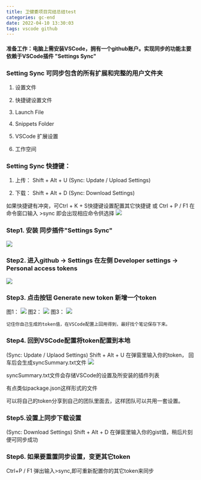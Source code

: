 ```yaml
---
title: 卫健委项目完结总结test
categories: gc-end
date: 2022-04-10 13:30:03
tags: vscode github
---
```


#### 准备工作：电脑上需安装VSCode，拥有一个github账户。实现同步的功能主要依赖于VSCode插件 "Settings Sync"
### Setting Sync 可同步包含的所有扩展和完整的用户文件夹
1) 设置文件

2) 快捷键设置文件

3) Launch File

4) Snippets Folder

5) VSCode 扩展设置

6) 工作空间
<!-- more -->

### Setting Sync 快捷键：
1) 上传： Shift + Alt + U (Sync: Update / Upload Settings)

2) 下载： Shift + Alt + D (Sync: Download  Settings)

如果快捷键有冲突，可Ctrl + K + S快捷键设置配置其它快捷键 或 Ctrl + P / F1 在命令窗口输入 >sync 即会出现相应命令供选择
<img src="/images/img-folder/2021/3.png">

### Step1. 安装 同步插件"Settings Sync"
<img src="/images/img-folder/2021/4.png">

### Step2. 进入github -> Settings 在左侧 Developer settings -> Personal access tokens 
<img src="/images/img-folder/2021/5.png">

### Step3. 点击按钮 Generate new token 新增一个token
图1：
<img src="/images/img-folder/2021/6.png">
图2：
<img src="/images/img-folder/2021/7.png">
图3：
<img src="/images/img-folder/2021/8.png">

```
记住你自己生成的token值，在VSCode配置上回用得到，最好找个笔记保存下来。
```

### Step4. 回到VSCode配置将token配置到本地
(Sync: Update / Uplaod Settings) Shift + Alt + U 在弹窗里输入你的token， 回车后会生成syncSummary.txt文件
<img src="/images/img-folder/2021/9.png">

syncSummary.txt文件会存储VSCode的设置及所安装的插件列表

有点类似package.json这样形式的文件

可以将自己的token分享到自己的团队里面去，这样团队可以共用一套设置。 

### Step5.设置上同步下载设置

(Sync: Download  Settings) Shift + Alt + D 在弹窗里输入你的gist值，稍后片刻便可同步成功

### Step6. 如果要重置同步设置，变更其它token

Ctrl+P / F1 弹出输入>sync,即可重新配置你的其它token来同步

